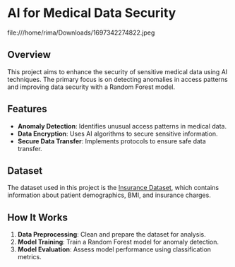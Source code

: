 # AI for Medical Data Security

file:///home/rima/Downloads/1697342274822.jpeg

## Overview

This project aims to enhance the security of sensitive medical data using AI techniques. The primary focus is on detecting anomalies in access patterns and improving data security with a Random Forest model.

## Features

- **Anomaly Detection**: Identifies unusual access patterns in medical data.
- **Data Encryption**: Uses AI algorithms to secure sensitive information.
- **Secure Data Transfer**: Implements protocols to ensure safe data transfer.

## Dataset

The dataset used in this project is the [Insurance Dataset](https://example.com/insurance-dataset), which contains information about patient demographics, BMI, and insurance charges.

## How It Works

1. **Data Preprocessing**: Clean and prepare the dataset for analysis.
2. **Model Training**: Train a Random Forest model for anomaly detection.
3. **Model Evaluation**: Assess model performance using classification metrics.
